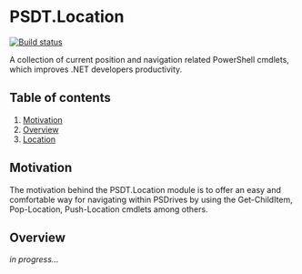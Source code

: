 # PSDT.Location

[![Build status](https://ci.appveyor.com/api/projects/status/4wgo3pccxoy1jhny/branch/master?svg=true&passingText=Build%20Passing&failingText=Build%20Failing&pendingText=Build%20Pending)](https://ci.appveyor.com/project/codecraftteam/PSDT-Location)

A collection of current position and navigation related PowerShell cmdlets, which improves .NET developers productivity.

## Table of contents

1. [Motivation](#motivation)
1. [Overview](#overview)
1. [Location](#location)

## Motivation

The motivation behind the PSDT.Location module is to offer an easy and comfortable way for navigating within PSDrives by using the Get-ChildItem, Pop-Location, Push-Location cmdlets among others.

## Overview

*in progress...*